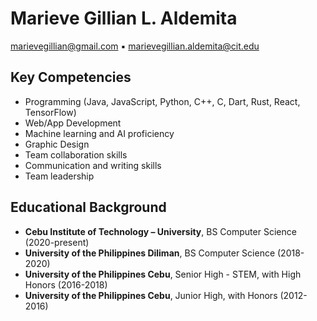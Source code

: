 # Marieve Gillian L. Aldemita

marievegillian@gmail.com ▪️ marievegillian.aldemita@cit.edu

## Key Competencies
- Programming (Java, JavaScript, Python, C++, C, Dart, Rust, React, TensorFlow)
- Web/App Development
- Machine learning and AI proficiency
- Graphic Design
- Team collaboration skills
- Communication and writing skills
- Team leadership

## Educational Background
- **Cebu Institute of Technology – University**, BS Computer Science (2020-present)
- **University of the Philippines Diliman**, BS Computer Science (2018-2020)
- **University of the Philippines Cebu**, Senior High - STEM, with High Honors (2016-2018)
- **University of the Philippines Cebu**, Junior High, with Honors (2012-2016)
